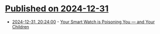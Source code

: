 # [Published on 2024-12-31](index.md)

* [2024-12-31, 20:24:00](https://soylentnews.org/article.pl?sid=24/12/30/1335211&from=rss) - [Your Smart Watch is Poisoning You — and Your Children](https://soylentnews.org/article.pl?sid=24/12/30/1335211&from=rss)
